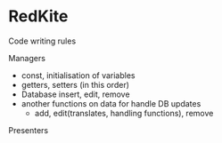 # RedKite

Code writing rules

Managers
- const, initialisation of variables
- getters, setters (in this order)
- Database insert, edit, remove
- another functions on data for handle DB updates
  - add, edit(translates, handling functions), remove

Presenters

